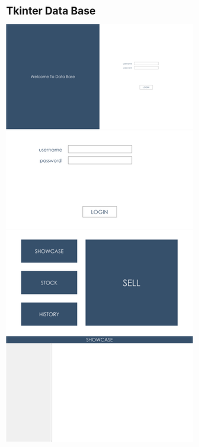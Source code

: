 # Tkinter Data Base

<img src="https://github.com/MrGrizz11/TkinterDataBase/blob/main/1.jpg">

<img src="https://github.com/MrGrizz11/TkinterDataBase/blob/main/1.1.jpg">

<img src="https://github.com/MrGrizz11/TkinterDataBase/blob/main/2.jpg">
<img src="https://github.com/MrGrizz11/TkinterDataBase/blob/main/3.jpg">
